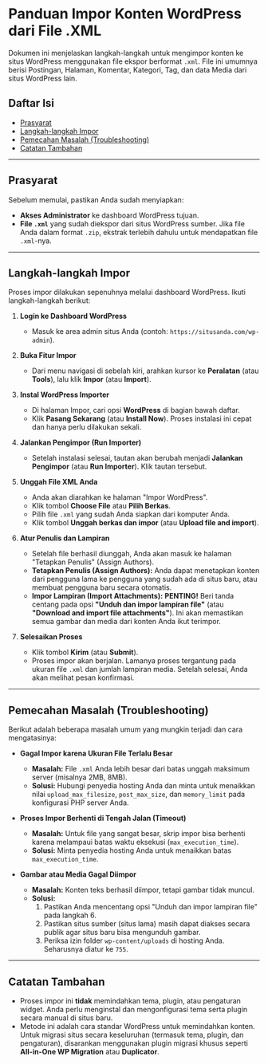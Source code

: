 # Panduan Impor Konten WordPress dari File .XML

Dokumen ini menjelaskan langkah-langkah untuk mengimpor konten ke situs WordPress menggunakan file ekspor berformat `.xml`. File ini umumnya berisi Postingan, Halaman, Komentar, Kategori, Tag, dan data Media dari situs WordPress lain.

## Daftar Isi
- [Prasyarat](#prasyarat)
- [Langkah-langkah Impor](#langkah-langkah-impor)
- [Pemecahan Masalah (Troubleshooting)](#pemecahan-masalah-troubleshooting)
- [Catatan Tambahan](#catatan-tambahan)

---

## Prasyarat

Sebelum memulai, pastikan Anda sudah menyiapkan:
* **Akses Administrator** ke dashboard WordPress tujuan.
* **File `.xml`** yang sudah diekspor dari situs WordPress sumber. Jika file Anda dalam format `.zip`, ekstrak terlebih dahulu untuk mendapatkan file `.xml`-nya.

---

## Langkah-langkah Impor

Proses impor dilakukan sepenuhnya melalui dashboard WordPress. Ikuti langkah-langkah berikut:

1.  **Login ke Dashboard WordPress**
    * Masuk ke area admin situs Anda (contoh: `https://situsanda.com/wp-admin`).

2.  **Buka Fitur Impor**
    * Dari menu navigasi di sebelah kiri, arahkan kursor ke **Peralatan** (atau **Tools**), lalu klik **Impor** (atau **Import**).

3.  **Instal WordPress Importer**
    * Di halaman Impor, cari opsi **WordPress** di bagian bawah daftar.
    * Klik **Pasang Sekarang** (atau **Install Now**). Proses instalasi ini cepat dan hanya perlu dilakukan sekali.

4.  **Jalankan Pengimpor (Run Importer)**
    * Setelah instalasi selesai, tautan akan berubah menjadi **Jalankan Pengimpor** (atau **Run Importer**). Klik tautan tersebut.

5.  **Unggah File XML Anda**
    * Anda akan diarahkan ke halaman "Impor WordPress".
    * Klik tombol **Choose File** atau **Pilih Berkas**.
    * Pilih file `.xml` yang sudah Anda siapkan dari komputer Anda.
    * Klik tombol **Unggah berkas dan impor** (atau **Upload file and import**).

6.  **Atur Penulis dan Lampiran**
    * Setelah file berhasil diunggah, Anda akan masuk ke halaman "Tetapkan Penulis" (Assign Authors).
    * **Tetapkan Penulis (Assign Authors):** Anda dapat menetapkan konten dari pengguna lama ke pengguna yang sudah ada di situs baru, atau membuat pengguna baru secara otomatis.
    * **Impor Lampiran (Import Attachments):** **PENTING!** Beri tanda centang pada opsi **"Unduh dan impor lampiran file"** (atau **"Download and import file attachments"**). Ini akan memastikan semua gambar dan media dari konten Anda ikut terimpor.

7.  **Selesaikan Proses**
    * Klik tombol **Kirim** (atau **Submit**).
    * Proses impor akan berjalan. Lamanya proses tergantung pada ukuran file `.xml` dan jumlah lampiran media. Setelah selesai, Anda akan melihat pesan konfirmasi.

---

## Pemecahan Masalah (Troubleshooting)

Berikut adalah beberapa masalah umum yang mungkin terjadi dan cara mengatasinya:

* **Gagal Impor karena Ukuran File Terlalu Besar**
    * **Masalah:** File `.xml` Anda lebih besar dari batas unggah maksimum server (misalnya 2MB, 8MB).
    * **Solusi:** Hubungi penyedia hosting Anda dan minta untuk menaikkan nilai `upload_max_filesize`, `post_max_size`, dan `memory_limit` pada konfigurasi PHP server Anda.

* **Proses Impor Berhenti di Tengah Jalan (Timeout)**
    * **Masalah:** Untuk file yang sangat besar, skrip impor bisa berhenti karena melampaui batas waktu eksekusi (`max_execution_time`).
    * **Solusi:** Minta penyedia hosting Anda untuk menaikkan batas `max_execution_time`.

* **Gambar atau Media Gagal Diimpor**
    * **Masalah:** Konten teks berhasil diimpor, tetapi gambar tidak muncul.
    * **Solusi:**
        1.  Pastikan Anda mencentang opsi "Unduh dan impor lampiran file" pada langkah 6.
        2.  Pastikan situs sumber (situs lama) masih dapat diakses secara publik agar situs baru bisa mengunduh gambar.
        3.  Periksa izin folder `wp-content/uploads` di hosting Anda. Seharusnya diatur ke `755`.

---

## Catatan Tambahan

* Proses impor ini **tidak** memindahkan tema, plugin, atau pengaturan widget. Anda perlu menginstal dan mengonfigurasi tema serta plugin secara manual di situs baru.
* Metode ini adalah cara standar WordPress untuk memindahkan konten. Untuk migrasi situs secara keseluruhan (termasuk tema, plugin, dan pengaturan), disarankan menggunakan plugin migrasi khusus seperti **All-in-One WP Migration** atau **Duplicator**.
